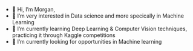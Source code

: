 - 👋 Hi, I’m Morgan,
- 👀 I’m very interested in Data science and more specically in Machine Learning
- 🌱 I’m currently learning Deep Learning & Computer Vision techniques, practicing it through Kaggle competitions
- 💞️ I’m currently looking for opportunities in Machine learning


